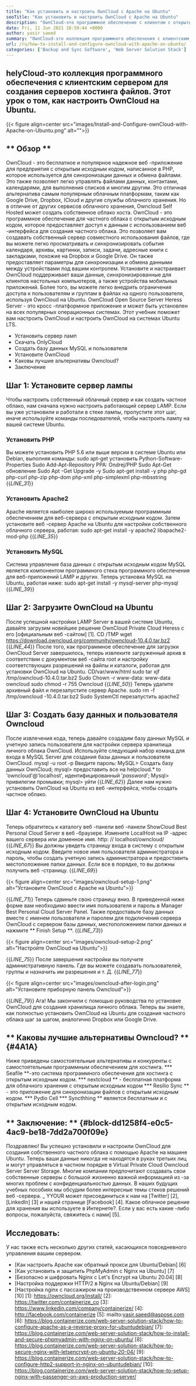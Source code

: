 ```yaml
---
title: "Как установить и настроить OwnCloud с Apache на Ubuntu" 
seoTitle: "Как установить и настроить OwnCloud с Apache на Ubuntu" 
description: "OwnCloud-это программное обеспечение с клиентом с открытым исходным кодом для создания услуг хостинга файлов. В этом уроке мы узнаем, как установить и настраивать OwnCloud на Ubuntu" 
date: Fri, 11 Jun 2021 18:59:44 +0000
author: yasir saeed
summary: "OwnCloud-это коллекция программного обеспечения с клиентским сервером для создания серверов хостинга. Этот урок о том, как настроить OwnCloud на Ubuntu." 
url: /ru/how-to-install-and-configure-owncloud-with-apache-on-ubuntu/
categories: ['Backup and Sync Software', 'Web Server Solution Stack']
---
```


## helyCloud-это коллекция программного обеспечения с клиентским сервером для создания серверов хостинга файлов. Этот урок о том, как настроить OwnCloud на Ubuntu.

{{< figure align=center src="images/Install-and-Configure-ownCloud-with-Apache-on-Ubuntu.png" alt="">}}


## ** Обзор **
OwnCloud - это бесплатное и популярное надежное веб -приложение для предприятия с открытым исходным кодом, написанное в PHP, которое используется для синхронизации данных и обмена файлами. Это также позволяет легко управлять файлами данных, контактами, календарями, для выполнения списков и многим другим. Это отличная альтернатива самым популярным облачным платформам, таким как Google Drive, Dropbox, ICloud и другие службы облачного хранения. Но в отличие от других сервисов облачного хранения, Owncloud Self Hosted может создать собственное облако хоста.
OwnCloud - это программное обеспечение для частного облака с открытым исходным кодом, которое предоставляет доступ к данным с использованием веб -интерфейса для создания частного облака. Это позволяет вам создавать собственный сервер совместного использования файлов, где вы можете легко просматривать и синхронизировать события календаря, архивы, картинки, записи, задачи, адресные книги с закладками, похожие на Dropbox и Google Drive. Он также предоставляет параметры для синхронизации и обмена данными между устройствами под вашим контролем. Установите и настраивает OwnCloud поддерживает ваши данные, синхронизированные для клиентов настольных компьютеров, а также устройства мобильных приложений. Более того, вы можете легко внедрить ограничения доступа к пользователям и группам в файлах на одного пользователя, используя OwnCloud на Ubuntu. OwnCloud Open Source Server Heress Server - это кросс -платформное приложение и может быть установлен на всех популярных операционных системах.
Этот учебник поможет вам настроить OwnCloud и настроить OwnCloud на системах Ubuntu LTS.
  * Установить сервер ламп
  * Скачать OnlyCloud
  * Создать базу данных MySQL и пользователя
  * Установите OwnCloud
  * Каковы лучшие альтернативы Owncloud?
  * Заключение

## Шаг 1: Установите сервер лампы
Чтобы настроить собственный облачный сервер и как создать частное облако, нам сначала нужно настроить работающий сервер LAMP. Если вы уже установили и работали в стеке лампы, пропустите этот шаг, иначе используйте команды последователей, чтобы настроить лампу на вашей системе Ubuntu.

### Установить PHP
Вы можете установить PHP 5.6 или выше версии в системе Ubuntu или Debian, выполняя команды:
sudo apt-get установить Python-Software-Properties
Sudo Add-Apt-Repository PPA: Ondrej/PHP
Sudo Apt-Get обновление
Sudo Apt -Get Upgrade -y
Sudo apt-get install -y php php-gd php-curl php-zip php-dom php-xml php-simplexml php-mbsstring
{{_LINE_31_}}

### Установить Apache2
Apache является наиболее широко используемым программным обеспечением для веб-сервера с открытым исходным кодом. Затем установите веб -сервер Apache на Ubuntu для настройки собственного облачного сервера, работая:
sudo apt-get install -y apache2 libapache2-mod-php
{{_LINE_35_}}

### Установить MySQL
Система управления база данных с открытым исходным кодом MySQL является компонентом программного стека программного обеспечения для веб-приложений LAMP и других. Теперь установка MySQL на Ubuntu, работая ниже:
sudo apt-get install -y mysql-server php-mysql
{{_LINE_39_}}

## Шаг 2: Загрузите OwnCloud на Ubuntu
После успешной настройки LAMP Server в вашей системе Ubuntu, давайте загрузим новейшее решение OwnCloud Private Cloud Heress с его [официальным веб -сайтом] [1].
CD /TMP
wget https://download.owncloud.org/community/owncloud-10.4.0.tar.bz2
{{_LINE_44_}}
После того, как программное обеспечение для загрузки OwnCloud Server завершилось, теперь извлеките загруженный архив в соответствии с документом веб -сайта root и настройку соответствующих разрешений на файлы и каталоги, работая для установки OwnCloud на Ubuntu.
CD/var/www/html
sudo tar xjf /tmp/owncloud-10.4.0.tar.bz2
Sudo Chown -r www-data: www-data owncloud
sudo chmod -r 755 Owncloud
{{_LINE_50_}}
Теперь удалите архивный файл и перезапустите сервер Apache.
sudo rm -f /tmp/owncloud -10.4.0.tar.bz2
Sudo SystemCtl перезапустить apache2

## Шаг 3: Создать базу данных и пользователя Owncloud
После извлечения кода, теперь давайте создадим базу данных MySQL и учетную запись пользователя для настройки сервера хранилища личного облака OwnCloud. Используйте следующий набор команд для входа в MySQL Server для создания базы данных и пользователя OwnCloud.
mysql -u root -p
Введите пароль:
MySQL> Создать базу данных OwnCloud;
mysql> предоставить все на helpcloud.* to 'owncloud'@'localhost', идентифицированный '_password_';
Mysql> привилегии промывки;
mysql> уйти
{{_LINE_62_}}
Далее нам нужно установить OwnCloud на Ubuntu из веб -интерфейса, чтобы создать частное облако.

## Шаг 4: Установите OwnCloud на Ubuntu
Теперь обратитесь к каталогу веб -панели веб -панели ShowCloud Best Personal Cloud Server в веб -браузере. Измените LocalHost на IP -адрес вашего сервера или доменное имя.
http: // localhost/owncloud/
{{_LINE_67_}}
Вы должны увидеть страницу входа в систему с открытым исходным кодом. Введите новое имя пользователя администратора и пароль, чтобы создать учетную запись администратора и предоставить местоположение папки данных. Если все в порядке, то вы должны получить веб -страницу.
{{_LINE_69_}}

{{< figure align=center src="images/owncloud-setup-1.png" alt="Установите OwnCloud с Apache на Ubuntu">}}

{{_LINE_71_}}
Теперь сдвиньте свою страницу вниз. В приведенной ниже форме вам необходимо ввести имя пользователя и пароль в Manager Best Personal Cloud Server Panel. Также предоставьте базу данных вместе с именем пользователя и паролем для подключения сервера OwnCloud с сервером базы данных, местоположением папки данных и нажмите ** Finish Setup **.
{{_LINE_73_}}

{{< figure align=center src="images/owncloud-setup-2.png" alt="Настройте OwnCloud на Ubuntu">}}

{{_LINE_75_}}
После завершения настройки вы получите административную панель. Где вы можете создавать пользователей, группы и назначить им разрешения и т. Д.
{{_LINE_77_}}

{{< figure align=center src="images/owncloud-after-login.png" alt="Установите приборную панель Owncloud">}}

{{_LINE_79_}}
Ага! Мы закончили с помощью руководства по установке OwnCloud для создания хранилища личного облака. Теперь вы знаете, как полностью установить OwnCloud на Ubuntu для создания частного облака шаг за шагом, аналогично Dropbox или Google Drive.

## ** Каковы лучшие альтернативы Owncloud? ** {#4A1A}
Ниже приведены самостоятельные альтернативы и конкуренты с самостоятельным программным обеспечением для хостинга.
  *** Seafile **-это система программного обеспечения для хостинга с открытым исходным кодом.
  *** nextcloud ** - бесплатная платформа для облачного хранения с открытым исходным кодом
  *** Resilio Sync ** - это приложение для синхронизации файлов с открытым исходным кодом.
  *** Pydio Cell
  *** Syncthhing ** является бесплатным и с открытым исходным кодом.

## ** Заключение: ** {#block-dd1258f4-e0c5-4ac9-be18-7dd2a700f09e}
Поздравляю! Вы успешно установили и настроили OwnCloud для создания собственного частного облака с помощью Apache на машине Ubuntu. Теперь ваши данные никогда не находятся в руках третьих лиц и могут управляться в частном порядке в Virtual Private Cloud Owncloud Server Server Storage. Многие компании предпочитают создавать свои собственные серверы с большой жизненно важной информацией из -за многих проблем с конфиденциальностью данных. В наших будущих учебных пособиях мы обсудим более интересные темы стеков решений веб -сервера.
_ YYOUR может присоединиться к нам на [Twitter] [2], [LinkedIn] [3] и нашей странице [Facebook] [4]. Какое облачное решение для хранения вы используете в Интернете?. Если у вас есть какие -либо вопросы, пожалуйста, свяжитесь с нами] [5].

## Исследовать:
У нас также есть несколько других статей, касающихся повседневного управления вашим сервером.
  * [Как настроить Apache как обратный прокси для Ubuntu/Debian] [6]
  * [Как установить и защитить PhpMyAdmin с Nginx на Ubuntu] [7]
  * [Безопасно и шифровать Nginx с Let's Encrypt на Ubuntu 20.04] [8]
  * [Настройка поддержки HTTP/2 в Nginx на Ubuntu/Debian] [9]
  * [Настройка nginx с пассажиром на производственном сервере AWS] [10]
[1]: https://owncloud.org/install/
[2]: https://twitter.com/containerize_co
[3]: https://www.linkedin.com/company/containerize/
[4]: http://facebook.com/containerize
[5]: mailto:yasir.saeed@aspose.com
[6]: https://blog.containerize.com/web-server-solution-stack/how-to-configure-apache-as-a-reverse-proxy-for-ubuntudebian/
[7]: https://blog.containerize.com/web-server-solution-stack/how-to-install-and-secure-phpmyadmin-with-nginx-on-ubuntu/
[8]: https://blog.containerize.com/web-server-solution-stack/how-to-secure-nginx-with-letsencrypt-on-ubuntu-20-04/
[9]: https://blog.containerize.com/web-server-solution-stack/how-to-configure-http2-support-in-nginx-on-ubuntudebian/
[10]: https://blog.containerize.com/web-server-solution-stack/how-to-setup-nginx-with-passenger-on-aws-production-server/
